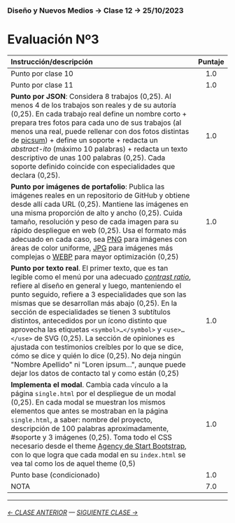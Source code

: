 ### Diseño y Nuevos Medios → Clase 12 → 25/10/2023

# Evaluación Nº3

| Instrucción/descripción |  Puntaje | 
|:------------------------|:--------:|
| Punto por clase 10 | 1.0 |
| Punto por clase 11 | 1.0 |
| **Punto por JSON**: Considera 8 trabajos (0,25). Al menos 4 de los trabajos son reales y de su autoría (0,25). En cada trabajo real define un nombre corto + prepara tres fotos para cada uno de sus trabajos (al menos una real, puede rellenar con dos fotos distintas de [picsum](https://picsum.photos/)) + define un soporte + redacta un *abstract-ito* (máximo 10 palabras) + redacta un texto descriptivo de unas 100 palabras (0,25). Cada soporte definido coincide con especialidades que declara (0,25). | 1.0 |
| **Punto por imágenes de portafolio**: Publica las imágenes reales en un repositorio de GitHub y obtiene desde allí cada URL (0,25). Mantiene las imágenes en una misma proporción de alto y ancho (0,25). Cuida tamaño, resolución y peso de cada imagen para su rápido despliegue en web (0,25). Usa el formato más adecuado en cada caso, sea [PNG](https://helpx.adobe.com/cl/photoshop-elements/using/optimizing-images-gif-or-png.html) para imágenes con áreas de color uniforme, [JPG](https://helpx.adobe.com/cl/photoshop-elements/using/optimizing-images-jpeg-format.html) para imágenes más complejas o [WEBP](https://www.adobe.com/cl/creativecloud/file-types/image/raster/webp-file.html) para mayor optimización (0,25) | 1.0 |
| **Punto por texto real**. El primer texto, que es tan legible como el menú por una adecuado [*contrast ratio*](https://webaim.org/resources/contrastchecker/), refiere al diseño en general y luego, manteniendo el punto seguido, refiere a 3 especialidades que son las mismas que se desarrollan más abajo (0,25). En la sección de especialidades se tienen 3 subtítulos distintos, antecedidos por un ícono distinto que aprovecha las etiquetas `<symbol>…</symbol>` y `<use>…</use>` de SVG (0,25). La sección de opiniones es ajustada con testimonios creíbles por lo que se dice, cómo se dice y quién lo dice (0,25). No deja ningún "Nombre Apellido" ni "Loren ipsum…", aunque puede dejar los datos de contacto tal y como están (0,25) | 1.0 |
| **Implementa el modal**. Cambia cada vínculo a la página `single.html` por el despliegue de un modal (0,25). En cada modal se muestran los mismos elementos que antes se mostraban en la página `single.html`, a saber: nombre del proyecto, descripción de 100 palabras aproximadamente, #soporte y 3 imágenes (0,25). Toma todo el CSS necesario desde el theme [Agency de Start Bootstrap](https://startbootstrap.com/theme/agency), con lo que logra que cada modal en su `index.html` se vea tal como los de aquel theme (0,5) | 1.0 |
| Punto base (condicionado) | 1.0 |
| NOTA  | 7.0 |

- - - - - - - 

###### [← CLASE ANTERIOR](https://github.com/profesorfaco/dno037-2023-2/tree/main/clase-11) — [SIGUIENTE CLASE →](https://github.com/profesorfaco/dno037-2023-2/tree/main/clase-14)
